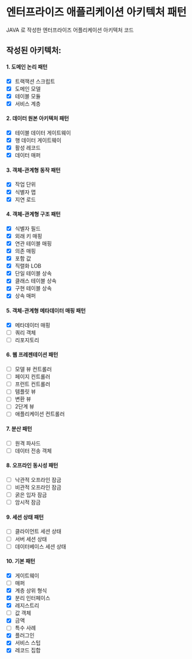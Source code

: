 # 엔터프라이즈 애플리케이션 아키텍처 패턴
JAVA 로 작성한 엔터프라이즈 어플리케이션 아키텍처 코드


## 작성된 아키텍처:
#### 1. 도메인 논리 패턴
- [X] 트랙잭션 스크립트
- [X] 도메인 모델
- [X] 테이블 모듈
- [X] 서비스 계층
   
#### 2. 데이터 원본 아키텍처 패턴
- [X] 테이블 데이터 게이트웨이
- [X] 행 데이터 게이트웨이
- [X] 활성 레코드
- [X] 데이터 매퍼
   
#### 3. 객체-관계형 동작 패턴
- [X] 작업 단위
- [X] 식별자 맵
- [X] 지연 로드
   
#### 4. 객체-관계형 구조 패턴
- [X] 식별자 필드
- [X] 외래 키 매핑
- [X] 연관 테이블 매핑
- [X] 의존 매핑
- [X] 포함 값
- [X] 직렬화 LOB
- [X] 단일 테이블 상속
- [X] 클래스 테이블 상속
- [X] 구현 테이블 상속
- [X] 상속 매퍼
   
#### 5. 객체-관계형 메타데이터 매핑 패턴
- [X] 메타데이터 매핑
- [ ] 쿼리 객체
- [ ] 리포지토리
   
#### 6. 웹 프레젠테이션 패턴
- [ ] 모델 뷰 컨트롤러
- [ ] 페이지 컨트롤러
- [ ] 프런트 컨트롤러
- [ ] 템플릿 뷰
- [ ] 변환 뷰
- [ ] 2단계 뷰
- [ ] 애플리케이션 컨트롤러
   
#### 7. 분산 패턴
- [ ] 원격 파사드
- [ ] 데이터 전송 객체
   
#### 8. 오프라인 동시성 패턴
- [ ] 낙관적 오프라인 잠금
- [ ] 비관적 오프라인 잠금
- [ ] 굵은 입자 잠금
- [ ] 암시적 잠금
   
#### 9. 세션 상태 패턴
- [ ] 클라이언트 세션 상태
- [ ] 서버 세션 상태
- [ ] 데이터베이스 세션 상태
   
#### 10. 기본 패턴
- [X] 게이트웨이
- [ ] 매퍼
- [X] 계층 상위 형식
- [X] 분리 인터페이스
- [X] 레지스트리
- [ ] 값 객체
- [X] 금액
- [ ] 특수 사례
- [X] 플러그인
- [X] 서비스 스텁
- [X] 레코드 집합
